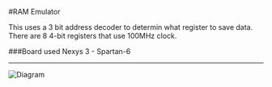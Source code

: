 #RAM Emulator

This uses a 3 bit address decoder to determin what register to save data.   
There are 8 4-bit registers that use 100MHz clock.  

###Board used
Nexys 3 - Spartan-6

---

![Diagram](https://github.com/javierchavez/RAM/blob/master/master/diagram.png?raw=true)